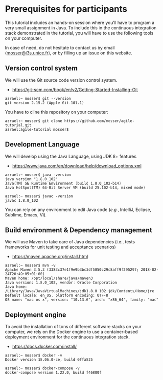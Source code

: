 # Prerequisites for participants

This tutorial includes an hands-on session where you'll have to program a very small assignment in Java. To include 
this in the continuous integration stack demonstrated in the tutorial, you will have to use the following tools on 
your computer.

In case of need, do not hesitate to contact us by email ([mosser@i3s.unice.fr](mosser@i3s.unice.fr)), or by filling up an issue on this website.

## Version control system

We will use the Git source code version control system.

* https://git-scm.com/book/en/v2/Getting-Started-Installing-Git

```
azrael:~ mosser$ git --version
git version 2.15.2 (Apple Git-101.1)
```

You have to cline this repository on your computer:

```
azrael:~ mosser$ git clone https://github.com/mosser/agile-tutorial.git
azrael:agile-tutorial mosser$ 
```



## Development Language

We will develop using the Java Language, using JDK 8+ features.

* https://www.java.com/en/download/help/download_options.xml

```
azrael:~ mosser$ java -version
java version "1.8.0_102"
Java(TM) SE Runtime Environment (build 1.8.0_102-b14)
Java HotSpot(TM) 64-Bit Server VM (build 25.102-b14, mixed mode)

azrael:~ mosser$ javac -version
javac 1.8.0_102
```

You can rely on any environment to edit Java code (_e.g._, IntelliJ, Eclipse, Sublime, Emacs, Vi).

## Build environment & Dependency management

We will use Maven to take care of Java dependencies (i.e., tests frameworks for unit testing and acceptance scenarios)

* https://maven.apache.org/install.html

```
azrael:~ mosser$ mvn -v
Apache Maven 3.5.3 (3383c37e1f9e9b3bc3df5050c29c8aff9f295297; 2018-02-24T20:49:05+01:00)
Maven home: /opt/local/share/java/maven3
Java version: 1.8.0_102, vendor: Oracle Corporation
Java home: /Library/Java/JavaVirtualMachines/jdk1.8.0_102.jdk/Contents/Home/jre
Default locale: en_US, platform encoding: UTF-8
OS name: "mac os x", version: "10.13.6", arch: "x86_64", family: "mac"
```


## Deployment engine

To avoid the installation of tons of different software stacks on your computer, we rely on the Docker engine to use a 
container-based deployment environment for the continuous integration stack.

* https://docs.docker.com/install/

```
azrael:~ mosser$ docker -v
Docker version 18.06.0-ce, build 0ffa825

azrael:~ mosser$ docker-compose -v
docker-compose version 1.22.0, build f46880f
```

